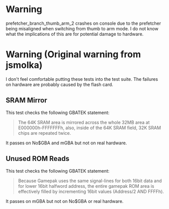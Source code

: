 # Warning

prefetcher_branch_thumb_arm_2 crashes on console due to the prefetcher being misaligned when switching from thumb to arm mode. I do not know what the implications of this are for potential damage to hardware.

# Warning (Original warning from jsmolka)
I don't feel comfortable putting these tests into the test suite. The failures on hardware are probably caused by the flash card.

## SRAM Mirror
This test checks the following GBATEK statement:

> The 64K SRAM area is mirrored across the whole 32MB area at E000000h-FFFFFFFh, also, inside of the 64K SRAM field, 32K SRAM chips are repeated twice.

It passes on No$GBA and mGBA but not on real hardware.

## Unused ROM Reads
This test checks the following GBATEK statement:

> Because Gamepak uses the same signal-lines for both 16bit data and for lower 16bit halfword address, the entire gamepak ROM area is effectively filled by incrementing 16bit values (Address/2 AND FFFFh).

It passes on mGBA but not on No$GBA or real hardware.
